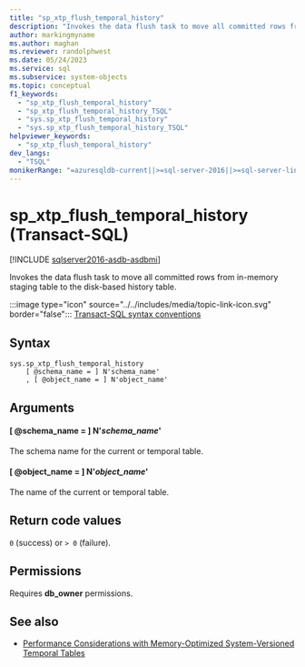 ```yaml
---
title: "sp_xtp_flush_temporal_history"
description: "Invokes the data flush task to move all committed rows from in-memory staging table to the disk-based history table."
author: markingmyname
ms.author: maghan
ms.reviewer: randolphwest
ms.date: 05/24/2023
ms.service: sql
ms.subservice: system-objects
ms.topic: conceptual
f1_keywords:
  - "sp_xtp_flush_temporal_history"
  - "sp_xtp_flush_temporal_history_TSQL"
  - "sys.sp_xtp_flush_temporal_history"
  - "sys.sp_xtp_flush_temporal_history_TSQL"
helpviewer_keywords:
  - "sp_xtp_flush_temporal_history"
dev_langs:
  - "TSQL"
monikerRange: "=azuresqldb-current||>=sql-server-2016||>=sql-server-linux-2017||=azuresqldb-mi-current"
---
```

# sp_xtp_flush_temporal_history (Transact-SQL)

[!INCLUDE [sqlserver2016-asdb-asdbmi](../../includes/applies-to-version/sqlserver2016-asdb-asdbmi.md)]

Invokes the data flush task to move all committed rows from in-memory staging table to the disk-based history table.

:::image type="icon" source="../../includes/media/topic-link-icon.svg" border="false"::: [Transact-SQL syntax conventions](../../t-sql/language-elements/transact-sql-syntax-conventions-transact-sql.md)

## Syntax

```syntaxsql
sys.sp_xtp_flush_temporal_history
    [ @schema_name = ] N'schema_name'
    , [ @object_name = ] N'object_name'
```

## Arguments

#### [ @schema_name = ] N'*schema_name*'

The schema name for the current or temporal table.

#### [ @object_name = ] N'*object_name*'

The name of the current or temporal table.

## Return code values

`0` (success) or `> 0` (failure).

## Permissions

Requires **db_owner** permissions.

## See also

- [Performance Considerations with Memory-Optimized System-Versioned Temporal Tables](../tables/memory-optimized-system-versioned-temporal-tables-performance.md)
